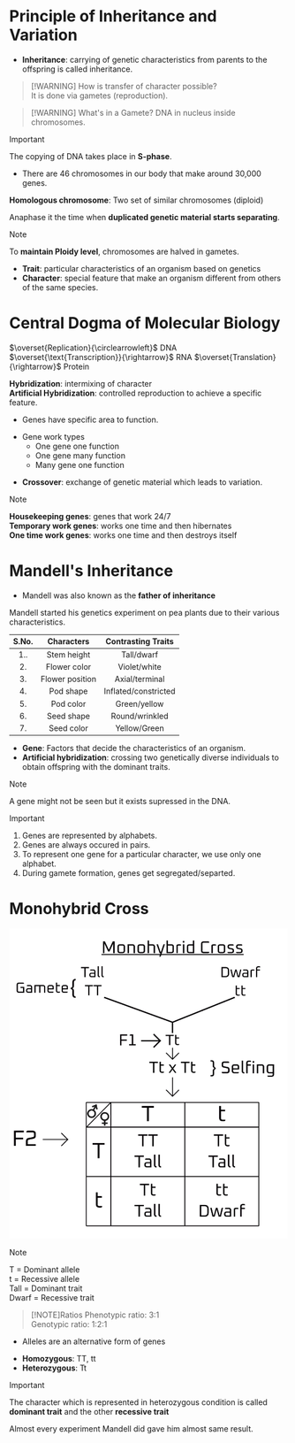 # Principle of Inheritance and Variation

- **Inheritance**: carrying of genetic characteristics from parents to the offspring is called inheritance. 

> [!WARNING] How is transfer of character possible?  
> It is done via gametes (reproduction).

> [!WARNING] What's in a Gamete?
> DNA in nucleus inside chromosomes. 

> [!IMPORTANT]
> The copying of DNA takes place in **S-phase**.

- There are 46 chromosomes in our body that make around 30,000 genes. 

**Homologous chromosome**: Two set of similar chromosomes (diploid)

Anaphase it the time when **duplicated genetic material starts separating**.

> [!NOTE]
> To **maintain Ploidy level**, chromosomes are halved in gametes. 

- **Trait**: particular characteristics of an organism based on genetics 
- **Character**: special feature that make an organism different from others of the same species. 

# Central Dogma of Molecular Biology 

$\overset{Replication}{\circlearrowleft}$ DNA $\overset{\text{Transcription}}{\rightarrow}$ RNA $\overset{Translation}{\rightarrow}$ Protein

**Hybridization**: intermixing of character  
**Artificial Hybridization**: controlled reproduction to achieve a specific feature. 

- Genes have specific area to function. 

<div style="page-break-after: always;"></div>

- Gene work types 
    - One gene one function
    - One gene many function
    - Many gene one function

<div style="page-break-after: always;"></div>

- **Crossover**: exchange of genetic material which leads to variation.

> [!NOTE]
> **Housekeeping genes**: genes that work 24/7  
> **Temporary work genes**: works one time and then hibernates  
> **One time work genes**: works one time and then destroys itself 

# Mandell's Inheritance 

- Mandell was also known as the **father of inheritance**

Mandell started his genetics experiment on pea plants due to their various characteristics. 

| S.No.  | Characters   | Contrasting Traits   |
| :----: | :----: | :----: |
| 1..  | Stem height   | Tall/dwarf   |
| 2.  | Flower color   | Violet/white   |
| 3.  | Flower position   | Axial/terminal   |
| 4.  | Pod shape   | Inflated/constricted   |
| 5.  | Pod color   | Green/yellow   |
| 6.  | Seed shape   | Round/wrinkled   |
| 7.  | Seed color   | Yellow/Green   |

- **Gene**: Factors that decide the characteristics of an organism. 
- **Artificial hybridization**: crossing two genetically diverse individuals to obtain offspring with the dominant traits.

> [!NOTE]
> A gene might not be seen but it exists supressed in the DNA.

> [!IMPORTANT]
> 1. Genes are represented by alphabets.
> 2. Genes are always occured in pairs.
> 3. To represent one gene for a particular character, we use only one alphabet. 
> 4. During gamete formation, genes get segregated/separted. 

# Monohybrid Cross

![monohybrid-cross](../diagram/ch6/mono-cross.png) 

> [!NOTE]
> T = Dominant allele  
> t = Recessive allele  
> Tall = Dominant trait  
> Dwarf = Recessive trait  

> [!NOTE]Ratios
> Phenotypic ratio: 3:1  
> Genotypic ratio: 1:2:1

- Alleles are an alternative form of genes 
<div style="page-break-after: always;"></div>

- **Homozygous**: TT, tt 
- **Heterozygous**: Tt

> [!IMPORTANT]
> The character which is represented in heterozygous condition is called **dominant trait** and the other **recessive trait**

Almost every experiment Mandell did gave him almost same result. 